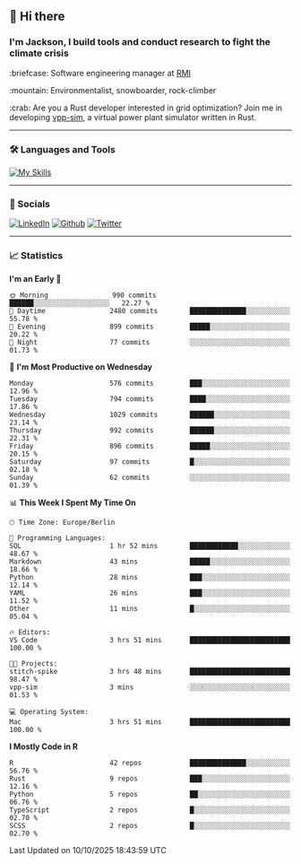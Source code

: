## :wave: Hi there
### I'm Jackson, I build tools and conduct research to fight the climate crisis
<p> :briefcase: Software engineering manager at <a href="https://rmi.org/" alt="RMI">RMI</a></p>
<p> :mountain: Environmentalist, snowboarder, rock-climber</p>
<p> :crab: Are you a Rust developer interested in grid optimization? Join me in developing <a href="https://github.com/jdhoffa/vpp-sim" alt="vpp-sim">vpp-sim</a>, a virtual power plant simulator written in Rust.</p>

---

### :hammer_and_wrench: Languages and Tools

[![My Skills](https://skillicons.dev/icons?i=r,python,rust,docker,js,ts,neovim,azure,postgresql,react,html,css&perline=6&theme=dark)](https://skillicons.dev)

---

### :iphone: Socials

[![LinkedIn](https://skillicons.dev/icons?i=linkedin&theme=dark)](https://www.linkedin.com/in/jackson-hoffart/) 
[![Github](https://skillicons.dev/icons?i=github&theme=dark)](https://github.com/jdhoffa) 
[![Twitter](https://skillicons.dev/icons?i=twitter&theme=dark)](https://twitter.com/jdhoffart) 

---

### :chart_with_upwards_trend: Statistics

 
<!--START_SECTION:waka-->
**I'm an Early 🐤** 

```text
🌞 Morning                990 commits         ██████░░░░░░░░░░░░░░░░░░░   22.27 % 
🌆 Daytime                2480 commits        ██████████████░░░░░░░░░░░   55.78 % 
🌃 Evening                899 commits         █████░░░░░░░░░░░░░░░░░░░░   20.22 % 
🌙 Night                  77 commits          ░░░░░░░░░░░░░░░░░░░░░░░░░   01.73 % 
```
📅 **I'm Most Productive on Wednesday** 

```text
Monday                   576 commits         ███░░░░░░░░░░░░░░░░░░░░░░   12.96 % 
Tuesday                  794 commits         ████░░░░░░░░░░░░░░░░░░░░░   17.86 % 
Wednesday                1029 commits        ██████░░░░░░░░░░░░░░░░░░░   23.14 % 
Thursday                 992 commits         ██████░░░░░░░░░░░░░░░░░░░   22.31 % 
Friday                   896 commits         █████░░░░░░░░░░░░░░░░░░░░   20.15 % 
Saturday                 97 commits          █░░░░░░░░░░░░░░░░░░░░░░░░   02.18 % 
Sunday                   62 commits          ░░░░░░░░░░░░░░░░░░░░░░░░░   01.39 % 
```


📊 **This Week I Spent My Time On** 

```text
🕑︎ Time Zone: Europe/Berlin

💬 Programming Languages: 
SQL                      1 hr 52 mins        ████████████░░░░░░░░░░░░░   48.67 % 
Markdown                 43 mins             █████░░░░░░░░░░░░░░░░░░░░   18.66 % 
Python                   28 mins             ███░░░░░░░░░░░░░░░░░░░░░░   12.14 % 
YAML                     26 mins             ███░░░░░░░░░░░░░░░░░░░░░░   11.52 % 
Other                    11 mins             █░░░░░░░░░░░░░░░░░░░░░░░░   05.04 % 

🔥 Editors: 
VS Code                  3 hrs 51 mins       █████████████████████████   100.00 % 

🐱‍💻 Projects: 
stitch-spike             3 hrs 48 mins       █████████████████████████   98.47 % 
vpp-sim                  3 mins              ░░░░░░░░░░░░░░░░░░░░░░░░░   01.53 % 

💻 Operating System: 
Mac                      3 hrs 51 mins       █████████████████████████   100.00 % 
```

**I Mostly Code in R** 

```text
R                        42 repos            ██████████████░░░░░░░░░░░   56.76 % 
Rust                     9 repos             ███░░░░░░░░░░░░░░░░░░░░░░   12.16 % 
Python                   5 repos             ██░░░░░░░░░░░░░░░░░░░░░░░   06.76 % 
TypeScript               2 repos             █░░░░░░░░░░░░░░░░░░░░░░░░   02.70 % 
SCSS                     2 repos             █░░░░░░░░░░░░░░░░░░░░░░░░   02.70 % 
```




 Last Updated on 10/10/2025 18:43:59 UTC
<!--END_SECTION:waka-->
